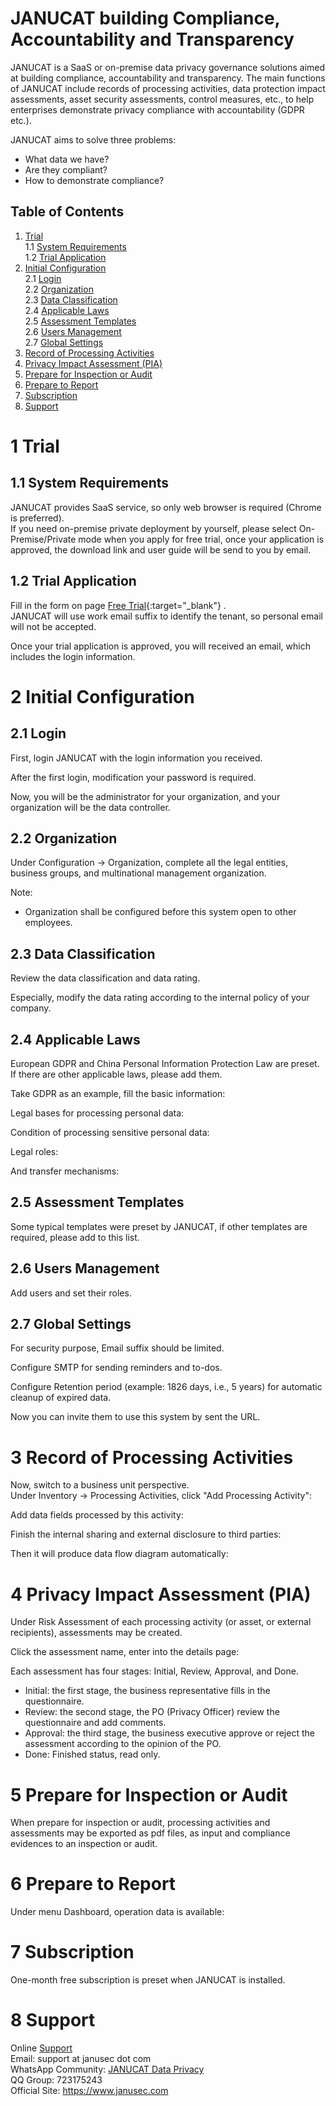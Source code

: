   
  
# JANUCAT building Compliance, Accountability and Transparency   

JANUCAT is a SaaS or on-premise data privacy governance solutions aimed at building compliance, accountability and transparency. The main functions of JANUCAT include records of processing activities, data protection impact assessments, asset security assessments, control measures, etc., to help enterprises demonstrate privacy compliance with accountability (GDPR etc.).   

JANUCAT aims to solve three problems:  

* What data we have?   
* Are they compliant?  
* How to demonstrate compliance?  


## Table of Contents   
1.  [Trial](#1-trial)    
1.1 [System Requirements](#11-system-requirements)      
1.2 [Trial Application](#12-trial-application)      
2.  [Initial Configuration](#2-initial-configuration)      
2.1 [Login](#21-login)     
2.2 [Organization](#22-organization)    
2.3 [Data Classification](#23-data-classification)    
2.4 [Applicable Laws](#24-applicable-laws)    
2.5 [Assessment Templates](#25-assessment-templates)    
2.6 [Users Management](#26-users-management)    
2.7 [Global Settings](#27-global-settings)    
3.  [Record of Processing Activities](#record-of-processing-activities)    
4.  [Privacy Impact Assessment (PIA)](#privacy-impact-assessment-pia)     
5.  [Prepare for Inspection or Audit](#prepare-for-inspection-or-audit)     
6.  [Prepare to Report](#prepare-to-report)    
7.  [Subscription](#subscription)    
8.  [Support](#support)    

# 1 Trial  
  
## 1.1 System Requirements    
  
JANUCAT provides SaaS service, so only web browser is required (Chrome is preferred).       
If you need on-premise private deployment by yourself, please select On-Premise/Private mode when you apply for free trial, once your application is approved, the download link and user guide will be send to you by email.    

## 1.2 Trial Application  

Fill in the form on page [Free Trial](https://www.janusec.com/free-trial){:target="_blank"} .   
JANUCAT will use work email suffix to identify the tenant, so personal email will not be accepted.  

Once your trial application is approved, you will received an email, which includes the login information.

  
# 2 Initial Configuration    
  
## 2.1 Login  

First, login JANUCAT with the login information you received.   
   
After the first login, modification your password is required.  

Now, you will be the administrator for your organization, and your organization will be the data controller.  
   

## 2.2 Organization  

Under Configuration -> Organization, complete all the legal entities, business groups, and multinational management organization.  
   
Note:  
* Organization shall be configured before this system open to other employees.   

## 2.3 Data Classification  

Review the data classification and data rating.   
   
Especially, modify the data rating according to the internal policy of your company.  
   
## 2.4 Applicable Laws  

European GDPR and China Personal Information Protection Law are preset. If there are other applicable laws, please add them.  
   
Take GDPR as an example, fill the basic information:  
   
Legal bases for processing personal data:  
   
Condition of processing sensitive personal data:  
   
Legal roles:  
   
And transfer mechanisms:  
   
## 2.5 Assessment Templates  

Some typical templates were preset by JANUCAT, if other templates are required, please add to this list.  
   
## 2.6 Users Management  

Add users and set their roles.
   
   
## 2.7 Global Settings  

For security purpose, Email suffix should be limited.  

Configure SMTP for sending reminders and to-dos.  
   
Configure Retention period (example: 1826 days, i.e., 5 years) for automatic cleanup of expired data.   
   
Now you can invite them to use this system by sent the URL.  

# 3 Record of Processing Activities  

Now, switch to a business unit perspective.  
Under Inventory -> Processing Activities, click "Add Processing Activity":  
   
Add data fields processed by this activity:  
   
Finish the internal sharing and external disclosure to third parties:  
   
Then it will produce data flow diagram automatically:  
   
# 4 Privacy Impact Assessment (PIA)  

Under Risk Assessment of each processing activity (or asset, or external recipients), assessments may be created.  
   
Click the assessment name, enter into the details page:  
   
Each assessment has four stages: Initial, Review, Approval, and Done.  
* Initial: the first stage, the business representative fills in the questionnaire.  
* Review: the second stage, the PO (Privacy Officer) review the questionnaire and add comments.  
* Approval: the third stage, the business executive approve or reject the assessment according to the opinion of the PO.  
* Done: Finished status, read only.  

# 5 Prepare for Inspection or Audit  

When prepare for inspection or audit, processing activities and assessments may be exported as pdf files, as input and compliance evidences to an inspection or audit.   

# 6 Prepare to Report  

Under menu Dashboard, operation data is available:  
   
# 7 Subscription  

One-month free subscription is preset when JANUCAT is installed. 

# 8 Support  

Online [Support](https://www.janusec.com/tickets/new)   
Email: support at janusec dot com    
WhatsApp Community: [JANUCAT Data Privacy](https://chat.whatsapp.com/IqKin08nwf4KrgL8FQ6Tgw)    
QQ Group: 723175243    
Official Site: https://www.janusec.com   

  